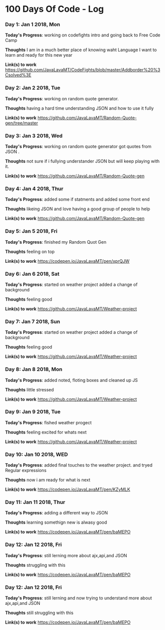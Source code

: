 # 100 Days Of Code - Log


### Day 1: Jan 1 2018, Mon

**Today's Progress**: working on codefights intro and going back to Free Code Camp

**Thoughts**  I am in a much better place of knowing waht Language I want to learn and ready for this new year

**Link(s) to work** https://github.com/JavaLavaMT/CodeFights/blob/master/Addborder%20%3Csolved%3E


### Day 2: Jan 2 2018, Tue

**Today's Progress**: working on random quote generator.

**Thoughts**  having a hard time understanding JSON and how to use it fully

**Link(s) to work** https://github.com/JavaLavaMT/Random-Quote-gen/tree/master



### Day 3: Jan 3 2018, Wed

**Today's Progress**: working on random quote generator got quotes from JSON .

**Thoughts**  not sure if i fullying understander JSON but will keep playing with it.

**Link(s) to work** https://github.com/JavaLavaMT/Random-Quote-gen


### Day 4: Jan 4 2018, Thur

**Today's Progress**: added some if statments and added some front end 

**Thoughts**  likeing JSON and love having a good group of people to help

**Link(s) to work** https://github.com/JavaLavaMT/Random-Quote-gen



### Day 5: Jan 5 2018, Fri

**Today's Progress**: finished my Random Quot Gen

**Thoughts**  feeling on top 

**Link(s) to work** https://codepen.io/JavaLavaMT/pen/xprQJW



### Day 6: Jan 6 2018, Sat

**Today's Progress**: started on weather project added a change of background

**Thoughts**  feeling good 

**Link(s) to work** https://github.com/JavaLavaMT/Weather-project


### Day 7: Jan 7 2018, Sun

**Today's Progress**: started on weather project added a change of background

**Thoughts**  feeling good 

**Link(s) to work** https://github.com/JavaLavaMT/Weather-project

### Day 8: Jan 8 2018, Mon

**Today's Progress**: added noted, floting boxes and cleaned up JS

**Thoughts**  little stressed

**Link(s) to work** https://github.com/JavaLavaMT/Weather-project


### Day 9: Jan 9 2018, Tue

**Today's Progress**: fished weather progect

**Thoughts**  feeling excited for whats next

**Link(s) to work** https://github.com/JavaLavaMT/Weather-project


### Day 10: Jan 10 2018, WED

**Today's Progress**: added final touches to the weather project. and tryed Regular expressions

**Thoughts**  now i am ready for what is next

**Link(s) to work** https://codepen.io/JavaLavaMT/pen/KZyMLK


### Day 11: Jan 11 2018, Thur

**Today's Progress**: adding a different way to JSON

**Thoughts**  learning somethign new is alwasy good

**Link(s) to work** https://codepen.io/JavaLavaMT/pen/baMEPO


### Day 12: Jan 12 2018, Fri

**Today's Progress**: still lerning more about ajx,api,and JSON

**Thoughts**  struggling with this

**Link(s) to work** https://codepen.io/JavaLavaMT/pen/baMEPO


### Day 12: Jan 12 2018, Fri

**Today's Progress**: still lerning and now trying to understand more about ajx,api,and JSON

**Thoughts** still struggling with this

**Link(s) to work** https://codepen.io/JavaLavaMT/pen/baMEPO







